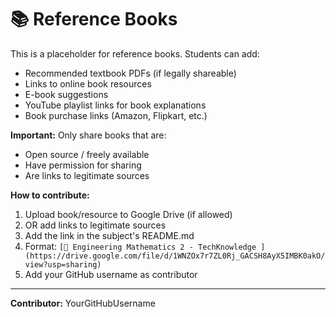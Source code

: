 # 📚 Reference Books

This is a placeholder for reference books. Students can add:
- Recommended textbook PDFs (if legally shareable)
- Links to online book resources
- E-book suggestions
- YouTube playlist links for book explanations
- Book purchase links (Amazon, Flipkart, etc.)

**Important:** Only share books that are:
- Open source / freely available
- Have permission for sharing
- Are links to legitimate sources

**How to contribute:**
1. Upload book/resource to Google Drive (if allowed)
2. OR add links to legitimate sources
3. Add the link in the subject's README.md
4. Format: `[📕 Engineering Mathematics 2 - TechKnowledge ](https://drive.google.com/file/d/1WNZOx7r7ZL0Rj_GACSH8AyX5IMBK0akO/view?usp=sharing)`
5. Add your GitHub username as contributor

---
**Contributor:** YourGitHubUsername
